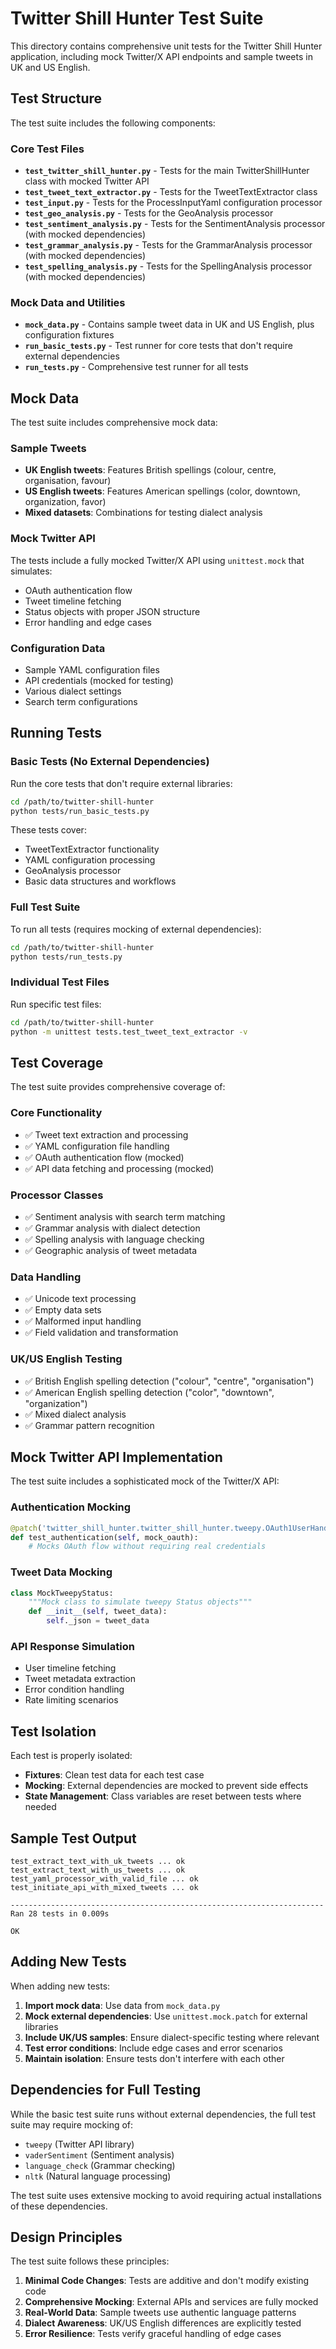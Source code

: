# Twitter Shill Hunter Test Suite

This directory contains comprehensive unit tests for the Twitter Shill Hunter application, including mock Twitter/X API endpoints and sample tweets in UK and US English.

## Test Structure

The test suite includes the following components:

### Core Test Files

- **`test_twitter_shill_hunter.py`** - Tests for the main TwitterShillHunter class with mocked Twitter API
- **`test_tweet_text_extractor.py`** - Tests for the TweetTextExtractor class
- **`test_input.py`** - Tests for the ProcessInputYaml configuration processor
- **`test_geo_analysis.py`** - Tests for the GeoAnalysis processor
- **`test_sentiment_analysis.py`** - Tests for the SentimentAnalysis processor (with mocked dependencies)
- **`test_grammar_analysis.py`** - Tests for the GrammarAnalysis processor (with mocked dependencies)
- **`test_spelling_analysis.py`** - Tests for the SpellingAnalysis processor (with mocked dependencies)

### Mock Data and Utilities

- **`mock_data.py`** - Contains sample tweet data in UK and US English, plus configuration fixtures
- **`run_basic_tests.py`** - Test runner for core tests that don't require external dependencies
- **`run_tests.py`** - Comprehensive test runner for all tests

## Mock Data

The test suite includes comprehensive mock data:

### Sample Tweets

- **UK English tweets**: Features British spellings (colour, centre, organisation, favour)
- **US English tweets**: Features American spellings (color, downtown, organization, favor)
- **Mixed datasets**: Combinations for testing dialect analysis

### Mock Twitter API

The tests include a fully mocked Twitter/X API using `unittest.mock` that simulates:

- OAuth authentication flow
- Tweet timeline fetching
- Status objects with proper JSON structure
- Error handling and edge cases

### Configuration Data

- Sample YAML configuration files
- API credentials (mocked for testing)
- Various dialect settings
- Search term configurations

## Running Tests

### Basic Tests (No External Dependencies)

Run the core tests that don't require external libraries:

```bash
cd /path/to/twitter-shill-hunter
python tests/run_basic_tests.py
```

These tests cover:
- TweetTextExtractor functionality
- YAML configuration processing
- GeoAnalysis processor
- Basic data structures and workflows

### Full Test Suite

To run all tests (requires mocking of external dependencies):

```bash
cd /path/to/twitter-shill-hunter
python tests/run_tests.py
```

### Individual Test Files

Run specific test files:

```bash
cd /path/to/twitter-shill-hunter
python -m unittest tests.test_tweet_text_extractor -v
```

## Test Coverage

The test suite provides comprehensive coverage of:

### Core Functionality
- ✅ Tweet text extraction and processing
- ✅ YAML configuration file handling
- ✅ OAuth authentication flow (mocked)
- ✅ API data fetching and processing (mocked)

### Processor Classes
- ✅ Sentiment analysis with search term matching
- ✅ Grammar analysis with dialect detection
- ✅ Spelling analysis with language checking
- ✅ Geographic analysis of tweet metadata

### Data Handling
- ✅ Unicode text processing
- ✅ Empty data sets
- ✅ Malformed input handling
- ✅ Field validation and transformation

### UK/US English Testing
- ✅ British English spelling detection ("colour", "centre", "organisation")
- ✅ American English spelling detection ("color", "downtown", "organization")
- ✅ Mixed dialect analysis
- ✅ Grammar pattern recognition

## Mock Twitter API Implementation

The test suite includes a sophisticated mock of the Twitter/X API:

### Authentication Mocking
```python
@patch('twitter_shill_hunter.twitter_shill_hunter.tweepy.OAuth1UserHandler')
def test_authentication(self, mock_oauth):
    # Mocks OAuth flow without requiring real credentials
```

### Tweet Data Mocking
```python
class MockTweepyStatus:
    """Mock class to simulate tweepy Status objects"""
    def __init__(self, tweet_data):
        self._json = tweet_data
```

### API Response Simulation
- User timeline fetching
- Tweet metadata extraction
- Error condition handling
- Rate limiting scenarios

## Test Isolation

Each test is properly isolated:

- **Fixtures**: Clean test data for each test case
- **Mocking**: External dependencies are mocked to prevent side effects
- **State Management**: Class variables are reset between tests where needed

## Sample Test Output

```
test_extract_text_with_uk_tweets ... ok
test_extract_text_with_us_tweets ... ok
test_yaml_processor_with_valid_file ... ok
test_initiate_api_with_mixed_tweets ... ok

----------------------------------------------------------------------
Ran 28 tests in 0.009s

OK
```

## Adding New Tests

When adding new tests:

1. **Import mock data**: Use data from `mock_data.py`
2. **Mock external dependencies**: Use `unittest.mock.patch` for external libraries
3. **Include UK/US samples**: Ensure dialect-specific testing where relevant
4. **Test error conditions**: Include edge cases and error scenarios
5. **Maintain isolation**: Ensure tests don't interfere with each other

## Dependencies for Full Testing

While the basic test suite runs without external dependencies, the full test suite may require mocking of:

- `tweepy` (Twitter API library)
- `vaderSentiment` (Sentiment analysis)
- `language_check` (Grammar checking)
- `nltk` (Natural language processing)

The test suite uses extensive mocking to avoid requiring actual installations of these dependencies.

## Design Principles

The test suite follows these principles:

1. **Minimal Code Changes**: Tests are additive and don't modify existing code
2. **Comprehensive Mocking**: External APIs and services are fully mocked
3. **Real-World Data**: Sample tweets use authentic language patterns
4. **Dialect Awareness**: UK/US English differences are explicitly tested
5. **Error Resilience**: Tests verify graceful handling of edge cases